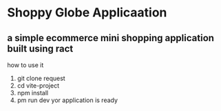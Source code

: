 # Shoppy Globe Applicaation 
## a simple ecommerce mini shopping application built using ract
how to use it
1. git clone request 
2. cd vite-project 
3. npm install 
4. pm run dev 
yor application is ready

